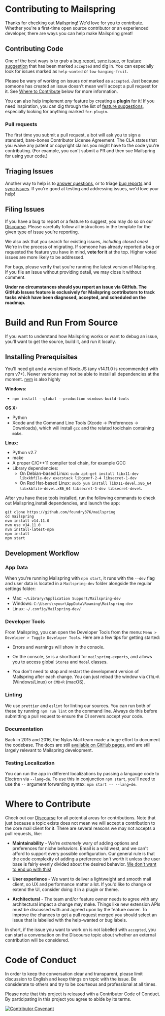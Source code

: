 # Contributing to Mailspring

Thanks for checking out Mailspring! We'd love for you to contribute. Whether
you're a first-time open source contributor or an experienced developer, there
are ways you can help make Mailspring great!

## Contributing Code

One of the best ways is to grab a
[bug report](https://community.getmailspring.com/c/bugs/10),
[sync issue](https://community.getmailspring.com/c/sync/22),
or [feature suggestion](https://community.getmailspring.com/c/features/12)
that has been marked `accepted` and dig in. You can especially look for issues
marked as `help-wanted` or `low-hanging-fruit`.

Please be wary of working on issues *not* marked as `accepted`. Just because
someone has created an issue doesn't mean we'll accept a pull request for it.
See [Where to Contribute](#where-to-contribute) below for more information.

You can also help implement *any* feature by creating a **plugin** for it!
If you need inspiration, you can dig through the list of
[feature suggestions](https://community.getmailspring.com/c/features/12),
especially looking for anything marked `for-plugin`.

### Pull requests

The first time you submit a pull request, a bot will ask you to sign a
standard, bare-bones Contributor License Agreement. The CLA states that you
waive any patent or copyright claims you might have to the code you're
contributing. (For example, you can't submit a PR and then sue Mailspring
for using your code.)

## Triaging Issues

Another way to help is to [answer questions](https://community.getmailspring.com/c/help/7),
or to triage [bug reports](https://community.getmailspring.com/c/bugs/10) and
[sync issues](https://community.getmailspring.com/c/sync/22). If you're good at
testing and addressing issues, we'd love your help!

## Filing Issues

If you have a bug to report or a feature to suggest, you may do so on our
[Discourse](https://community.getmailspring.com/). Please carefully follow all
instructions in the template for the given type of issue you're reporting.

We also ask that you search for existing issues, *including closed ones!*
We're in the process of migrating. If someone has already reported a bug or
requested the feature you have in mind,  **vote for it** at the top.
Higher voted issues are more likely to be addressed.

For bugs, please verify that you're running the latest version of Mailspring.
If you file an issue without providing detail, we may close it without comment.

**Under no circumstances should you report an issue via GitHub. The GitHub
Issues feature is exclusively for Mailspring contributors to track tasks
which have been diagnosed, accepted, and scheduled on the roadmap.**

# Build and Run From Source

If you want to understand how Mailspring works or want to debug an issue,
you'll want to get the source, build it, and run it locally.

## Installing Prerequisites

You'll need git and a version of Node.JS (any v14.11.0 is recommended
with npm v7+). Newer versions may not be able to install all dependencies at the moment.
[nvm](https://github.com/creationix/nvm) is also highly

**Windows:**

- `npm install --global --production windows-build-tools`

**OS X:**

- Python
- Xcode and the Command Line Tools (Xcode -> Preferences -> Downloads), which
  will install `gcc` and the related toolchain containing `make`.

**Linux:**

- Python v2.7
- make
- A proper C/C++11 compiler tool chain, for example GCC
- Library dependencies:
  - On Debian-based Linux: `sudo apt-get install libx11-dev libxkbfile-dev execstack libgconf-2-4 libsecret-1-dev`
  - On Red Hat-based Linux: `sudo yum install libX11-devel.x86_64 libxkbfile-devel.x86_64 libsecret-1-dev libsecret-devel`.

After you have these tools installed, run the following commands to check out
Mailspring,install dependencies, and launch the app:

```
git clone https://github.com/foundry376/mailspring
cd mailspring
nvm install v14.11.0
nvm use v14.11.0
nvm install-latest-npm
npm install
npm start
```

## Development Workflow

### App Data

When you're running Mailspring with `npm start`, it runs with the `--dev` flag
and user data is located in a `Mailspring-dev` folder alongside the regular
settings folder:

- Mac: `~/Library/Application Support/Mailspring-dev`
- Windows: `C:\Users\<you>\AppData\Roaming\Mailspring-dev`
- Linux: `~/.config/Mailspring-dev/`

### Developer Tools

From Mailspring, you can open the Developer Tools from the
menu: `Menu > Developer > Toggle Developer Tools`. Here are a few tips for
getting started:

- Errors and warnings will show in the console.

- On the console, `$m` is a shorthand for `mailspring-exports`, and allows you
  to access global `Stores` and `Model` classes.

- You don't need to stop and restart the development version of Mailspring
  after each change. You can just reload the window via `CTRL+R` (Windows/Linux)
  or `CMD+R` (macOS).

### Linting

We use `prettier` and `eslint` for linting our sources. You can run both of
these by running `npm run lint` on the command line. Always do this before
submitting a pull request to ensure the CI servers accept your code.

### Documentation

Back in 2015 and 2016, the Nylas Mail team made a huge effort to document
the codebase. The docs are still
[available on GitHub pages](https://foundry376.github.io/Mailspring/), and are
still largely relevant to Mailspring development.

### Testing Localization

You can run the app in different localizations by passing a langauge code to
Electron via `--lang=de`. To use this in conjunction `npm start`, you'll need
to use the `--` argument forwarding syntax: `npm start -- --lang=de`.

# Where to Contribute

Check out our [Discourse](https://community.getmailspring.com/) for all
potential areas for contributions. Note that just because a topic exists does
not mean we will accept a contribution to the core mail client for it. There
are several reasons we may not accepts a pull requests, like:

- **Maintainability** - We're _extremely_ wary of adding options and preferences
  for niche behaviors. Email is a wild west, and we can't afford to support
  every possible configuration. Our general rule is that the code complexity
  of adding a preference isn't worth it unless the user base is fairly evenly
  divided about the desired behavior.
  [We don't want to end up with this!](https://cloud.githubusercontent.com/assets/1037212/14989123/2a74e810-110b-11e6-8b5d-6f343bca712f.png)

- **User experience** - We want to deliver a lightweight and smooth mail
  client, so UX and performance matter a lot. If you'd like to change or
  extend the UI, consider doing it in a plugin or theme.

- **Architectural** - The team and/or feature owner needs to agree with any
  architectural impact a change may make. Things like new extension APIs must
  be discussed with and agreed upon by the feature owner. To improve the
  chances to get a pull request merged you should select an issue that is
  labelled with the help-wanted or bug labels.

In short, if the issue you want to work on is not labelled with `accepted`, you
can start a conversation on the Discourse topic about whether an external
contribution will be considered.

# Code of Conduct

In order to keep the conversation clear and transparent, please limit
discussion to English and keep things on topic with the issue. Be considerate
to others and try to be courteous and professional at all times.

Please note that this project is released with a Contributor Code of Conduct.
By participating in this project you agree to abide by its terms.

[![Contributor Covenant](https://img.shields.io/badge/Contributor%20Covenant-v2.0%20adopted-ff69b4.svg)](code_of_conduct.md)
